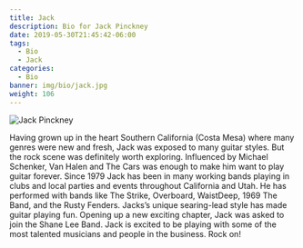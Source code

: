 ```yaml
---
title: Jack
description: Bio for Jack Pinckney
date: 2019-05-30T21:45:42-06:00
tags:
  - Bio
  - Jack
categories:
  - Bio
banner: img/bio/jack.jpg
weight: 106
---
```


<img src="/img/bio/jack.jpg" class="img-responsive" alt="Jack Pinckney">

Having grown up in the heart Southern California (Costa Mesa) where many genres were new and fresh, Jack was exposed to many guitar styles. But the rock scene was definitely worth exploring. Influenced by Michael Schenker, Van Halen and The Cars was enough to make him want to play guitar forever. Since 1979 Jack has been in many working bands playing in clubs and local parties and events throughout California and Utah. He has performed with bands like The Strike, Overboard, WaistDeep, 1969 The Band, and the Rusty Fenders. Jacks’s unique searing-lead style has made guitar playing fun. Opening up a new exciting chapter, Jack was asked to join the Shane Lee Band. Jack is excited to be playing with some of the most talented musicians and people in the business. Rock on!

